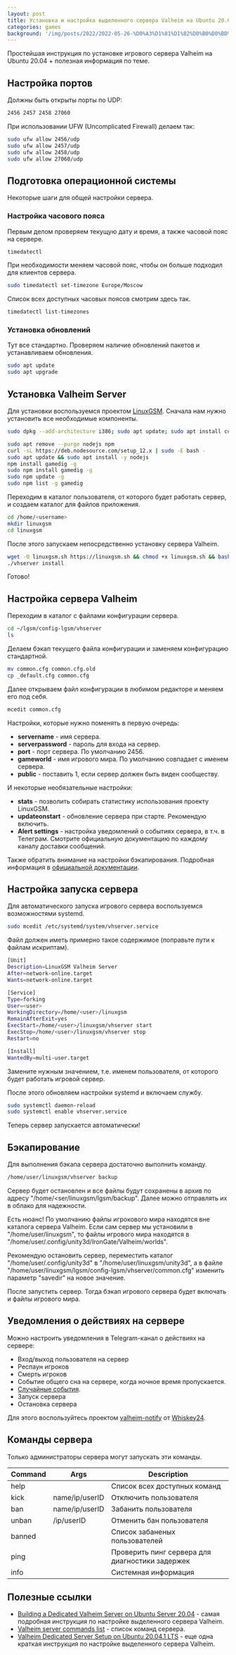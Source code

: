 ```yaml
---
layout: post
title: Установка и настройка выделенного сервера Valheim на Ubuntu 20.04
categories: games
background: '/img/posts/2022/2022-05-26-%D0%A3%D1%81%D1%82%D0%B0%D0%BD%D0%BE%D0%B2%D0%BA%D0%B0%20%D0%B8%20%D0%BD%D0%B0%D1%81%D1%82%D1%80%D0%BE%D0%B9%D0%BA%D0%B0%20%D0%B2%D1%8B%D0%B4%D0%B5%D0%BB%D0%B5%D0%BD%D0%BD%D0%BE%D0%B3%D0%BE%20%D1%81%D0%B5%D1%80%D0%B2%D0%B5%D1%80%D0%B0%20Valheim%20%D0%BD%D0%B0%20Ubuntu%2020.04/logo.png'
---
```


Простейшая инструкция по установке игрового сервера Valheim на Ubuntu 20.04 + полезная информация по теме.

## Настройка портов

Должны быть открыты порты по UDP:

```bash
2456 2457 2458 27060
```

При использовании UFW (Uncomplicated Firewall) делаем так:

```bash
sudo ufw allow 2456/udp
sudo ufw allow 2457/udp
sudo ufw allow 2458/udp
sudo ufw allow 27060/udp
```

## Подготовка операционной системы

Некоторые шаги для общей настройки сервера.

### Настройка часового пояса

Первым делом проверяем текущую дату и время, а также часовой пояс на сервере.

```bash
timedatectl
```

При необходимости меняем часовой пояс, чтобы он больше подходил для клиентов сервера.

```bash
sudo timedatectl set-timezone Europe/Moscow
```

Список всех доступных часовых поясов смотрим здесь так.

``` bash
timedatectl list-timezones
```

### Установка обновлений

Тут все стандартно. Проверяем наличие обновлений пакетов и устанавливаем обновления.

```bash
sudo apt update
sudo apt upgrade
```

## Установка Valheim Server

Для установки воспользуемся проектом [LinuxGSM](https://linuxgsm.com/). Сначала нам нужно установить все необходимые компоненты.

```bash
sudo dpkg --add-architecture i386; sudo apt update; sudo apt install curl wget file tar bzip2 gzip unzip bsdmainutils python util-linux ca-certificates binutils bc jq tmux netcat lib32gcc1 lib32stdc++6 steamcmd
```

```bash
sudo apt remove --purge nodejs npm
curl -sL https://deb.nodesource.com/setup_12.x | sudo -E bash -
sudo apt update && sudo apt install -y nodejs
npm install gamedig -g
sudo npm install gamedig -g
sudo npm update -g
sudo npm list -g gamedig
```

Переходим в каталог пользователя, от которого будет работать сервер, и создаем каталог для файлов приложения.

```bash
cd /home/<username>
mkdir linuxgsm
cd linuxgsm
```

После этого запускаем непосредственно установку сервера Valheim.

```bash
wget -O linuxgsm.sh https://linuxgsm.sh && chmod +x linuxgsm.sh && bash linuxgsm.sh vhserver
./vhserver install
```

Готово!

## Настройка сервера Valheim

Переходим в каталог с файлами конфигурации сервера.

```bash
cd ~/lgsm/config-lgsm/vhserver
ls
```

Делаем бэкап текущего файла конфигурации и заменяем конфигурацию стандартной.

```bash
mv common.cfg common.cfg.old
cp _default.cfg common.cfg
```

Далее открываем файл конфигурации в любимом редакторе и меняем его под себя.

```bash
mcedit common.cfg
```

Настройки, которые нужно поменять в первую очередь:

* **servername** - имя сервера.
* **serverpassword** - пароль для входа на сервер.
* **port** - порт сервера. По умолчанию 2456.
* **gameworld** - имя игрового мира. По умолчанию совпадает с именем сервера.
* **public** - поставить 1, если сервер должен быть виден сообществу.

И некоторые необязательные настройки:

* **stats** - позволить собирать статистику использования проекту LinuxGSM.
* **updateonstart** - обновление сервера при старте. Рекомендую включить.
* **Alert settings** - настройка уведомлений о событиях сервера, в т.ч. в Телеграм. Смотрите официальную документацию по каждому каналу доставки сообщений.

Также обратить внимание на настройки бэкапирования. Подробная информация в [официальной документации](https://docs.linuxgsm.com/).

## Настройка запуска сервера

Для автоматического запуска игрового сервера воспользуемся возможностями systemd.

```bash
sudo mcedit /etc/systemd/system/vhserver.service
```

Файл должен иметь примерно такое содержимое (поправьте пути к файлам искриптам).

```bash
[Unit]
Description=LinuxGSM Valheim Server
After=network-online.target
Wants=network-online.target

[Service]
Type=forking
User=<user>
WorkingDirectory=/home/<user>/linuxgsm
RemainAfterExit=yes 
ExecStart=/home/<user>/linuxgsm/vhserver start
ExecStop=/home/<user>/linuxgsm/vhserver stop
Restart=no

[Install]
WantedBy=multi-user.target
```

Замените <user> нужным значением, т.е. именем пользователя, от которого будет работать игровой сервер.

После этого обновляем настройки systemd и включаем службу.

```bash
sudo systemctl daemon-reload
sudo systemctl enable vhserver.service
```

Теперь сервер запускается автоматически!
  
## Бэкапирование

Для выполнения бэкапа сервера достаточно выполнить команду.
  
```bash
/home/user/linuxgsm/vhserver backup
```

Сервер будет остановлен и все файлы будут сохранены в архив по адресу "/home/<ser/linuxgsm/lgsm/backup". Далее можно отправлять их в облако для надежности.
  
Есть нюанс! По умолчанию файлы игрокового мира находятся вне каталога сервера Valheim. Если сам сервер мы установили в "/home/user/linuxgsm", то файлы игрового мира находятся в "/home/user/.config/unity3d/IronGate/Valheim/worlds". 

Рекомендую остановить сервер, переместить каталог "/home/user/.config/unity3d" в "/home/user/linuxgsm/unity3d", а в файле "/home/user/linuxgsm/lgsm/config-lgsm/vhserver/common.cfg" изменить параметр "savedir" на новое значение. 
  
После запустить сервер. Тогда бэкап игрового сервера будет включать и файлы игрового мира.
  
## Уведомления о действиях на сервере

Можно настроить уведомления в Telegram-канал о действиях на сервере:
  
* Вход/выход пользователя на сервер
* Респаун игроков
* Смерть игроков
* Событие общего сна на сервере, когда ночное время пропускается.
* [Случайные события](https://valheim.fandom.com/wiki/Events).
* Запуск сервера
* Остановка сервера
  
Для этого воспользуйтесь проектом [valheim-notify](https://github.com/Whiskey24/valheim-notify) от [Whiskey24](https://github.com/Whiskey24).
  
## Команды сервера

Только администраторы сервера могут запускать эти команды.

| Command | Args           | Description                                                  |
| ------- | -------------- | ------------------------------------------------------------ |
| help    |                | Список всех доступных команд                                 |
| kick    | name/ip/userID | Отключить пользователя                                       |
| ban     | name/ip/userID | Забанить пользователя                                        |
| unban   | /ip/userID     | Отменить бан пользователя                                    |
| banned  |                | Список забаненых пользователей                               |
| ping    |                | Проверить пинг сервера для диагностики задержек              |
| info    |                | Системная информация                                         |

## Полезные ссылки

* [Building a Dedicated Valheim Server on Ubuntu Server 20.04](https://jp-powers.com/building-a-dedicated-valheim-server-on-ubuntu-server-20-04/) - самая подробная инструкция по настройке выделенного сервера Valheim.
* [Valheim server commands list](https://ag.hyperxgaming.com/article/11422/valheim-server-commands-list) - список команд сервера.
* [Valheim Dedicated Server Setup on Ubuntu 20.04.1 LTS](https://gist.github.com/mattiasghodsian/c988e8c8954be46f35c33311f26f0c50) - еще одна краткая инструкция по настройке выделенного сервера Valheim.